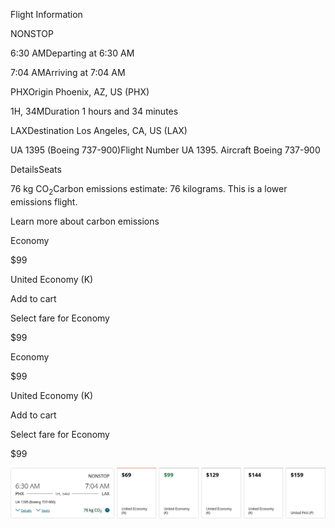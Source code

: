 Flight Information

NONSTOP

6:30 AMDeparting at 6:30 AM

7:04 AMArriving at 7:04 AM

PHXOrigin Phoenix, AZ, US (PHX)

1H, 34MDuration 1 hours and 34 minutes

LAXDestination Los Angeles, CA, US (LAX)

UA 1395 (Boeing 737-900)Flight Number UA 1395. Aircraft Boeing 737-900

DetailsSeats

76 kg CO<sub>2</sub>Carbon emissions estimate: 76 kilograms. This is a lower emissions flight.

Learn more about carbon emissions

Economy

$99

United Economy (K)

Add to cart

Select fare for Economy

$99

Economy

$99

United Economy (K)

Add to cart

Select fare for Economy

$99

![](united-01-05.png)